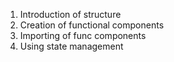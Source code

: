 1. Introduction of structure
2. Creation of functional components
3. Importing of func components
4. Using state management
